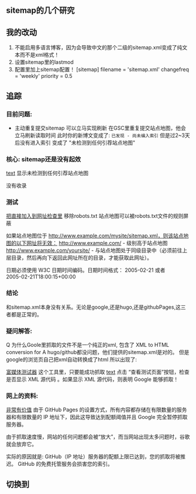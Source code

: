 

## sitemap的几个研究


## 我的改动
1. 不能启用多语言博客，因为会导致中文的那个二级的sitemap.xml变成了纯文本而不是xml格式！
2. 设置sitemap里的lastmod
3. 配置里加上sitemap配置！
[sitemap]
  filename = 'sitemap.xml'
  changefreq = 'weekly'
  priority = 0.5

## 追踪

### 目前问题:
- 主动重复提交sitemap 可以立马实现刷新
在GSC里重复提交站点地图，他会立马刷新读取时间
此时你的新博文变成了: `已发现 - 尚未编入索引`
但是过2~3天后没有进入索引  变成了 "未检测到任何引荐站点地图"

### 核心: sitemap还是没有起效
[text](https://knowckx.github.io/disabling-fn-ctrl-lenovo-laptops/)  显示未检测到任何引荐站点地图

[](https://knowckx.github.io/seo-test-148/) 没有收录

### 测试
[把直接加入到网址检查里](knowckx.github.io/sitemap.xml)
移除robots.txt 站点地图可以被robots.txt文件的规则屏蔽

如果站点地图位于 http://www.example.com/mysite/sitemap.xml，则该站点地图的以下网址将无效：
http://www.example.com/ - 级别高于站点地图
http://www.example.com/yoursite/ - 与站点地图处于同级目录中（必须前往上层目录，然后再向下返回此网址所在的目录，才能获取此网址）。


日期必须使用 W3C 日期时间编码。日期时间格式：
2005-02-21  或者   
2005-02-21T18:00:15+00:00




### 结论
和sitemap.xml本身没有关系。无论是google,还是hugo,还是githubPages,这三者都是正常的。

### 疑问解答:
Q 为什么Goole里抓取的文件不是一个纯正的xml, 包含了 XML to HTML conversion for
A hugo/github都没问题，他们提供的sitemap.xml是对的。
但是google的浏览页自己把xml自动转换成了html 所以出现了:
<!DOCTYPE html>
<!--XML to HTML conversion for https://knowckx.github.io/sitemap.xml -->
<head>

[富媒体测试器](https://search.google.com/test/rich-results)
这个工具里，只要能成功抓取 [text](https://knowckx.github.io/sitemap.xml)
点击 “查看测试页面”按钮，检查是否显示 XML 源代码 。如果显示 XML 源代码，则表明 Google 能够抓取！



### 网上的资料:

[非常有价值](https://github.com/squidfunk/mkdocs-material/discussions/7478#discussioncomment-10451113)
由于 GitHub Pages 的设置方式，所有内容都存储在有限数量的服务器和有限数量的 IP 地址下，因此这导致达到配额阈值并且 Google 完全暂停抓取服务器。

由于抓取速度慢，网站的任何问题都会被“放大”，而当网站出现太多问题时，谷歌就会放弃它。

实际的原因就是:
GitHub（IP 地址）服务器的配额上限已达到，您的抓取将被推迟。
GitHub 的免费托管服务会损害您的索引。

## 切换到

